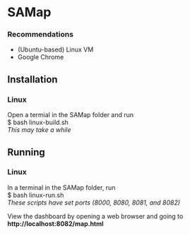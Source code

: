 # SAMap
### Recommendations
- (Ubuntu-based) Linux VM
- Google Chrome

## Installation
### Linux
Open a termial in the SAMap folder and run  
$ bash linux-build.sh  
*This may take a while*  

## Running
### Linux
In a terminal in the SAMap folder, run  
$ bash linux-run.sh  
*These scripts have set ports (8000, 8080, 8081, and 8082)*  

View the dashboard by opening a web browser and going to **http://localhost:8082/map.html**
